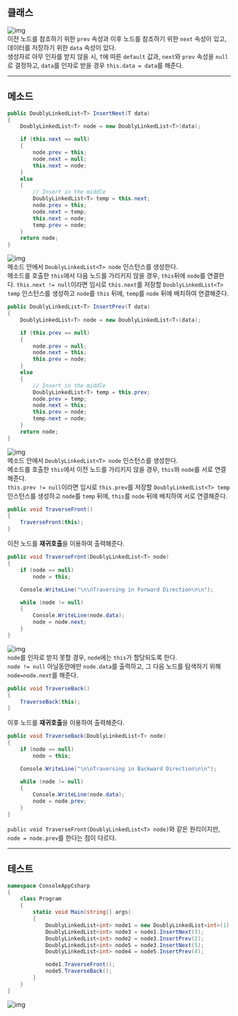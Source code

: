 ## 클래스
![img](assets/dll-Page-1.png)<br/>
이전 노드를 참조하기 위한 `prev` 속성과 이후 노드를 참조하기 위한 `next` 속성이 있고, 데이터를 저장하기 위한 `data` 속성이 있다.  
생성자로 아무 인자를 받지 않을 시, `T`에 따른 `default` 값과, `next`와 `prev` 속성을 `null`로 결정하고, `data`를 인자로 받을 경우 `this.data = data`를 해준다.

---

## 메소드

```cs
public DoublyLinkedList<T> InsertNext(T data)
{
    DoublyLinkedList<T> node = new DoublyLinkedList<T>(data);

    if (this.next == null)
    {
        node.prev = this;
        node.next = null;
        this.next = node;
    }
    else
    {
        // Insert in the middle
        DoublyLinkedList<T> temp = this.next;
        node.prev = this;
        node.next = temp;
        this.next = node;
        temp.prev = node;
    }
    return node;
}
```
![img](assets/dll-Page-2.png)<br/>
메소드 안에서 `DoublyLinkedList<T> node` 인스턴스를 생성한다.  
메소드를 호출한 `this`에서 다음 노드를 가리키지 않을 경우, `this`뒤에 `node`를 연결한다.
`this.next != null`이라면 임시로 `this.next`를 저장할 `DoublyLinkedList<T> temp` 인스턴스를 생성하고 `node`를 `this` 뒤에, `temp`를 `node` 뒤에 배치하여 연결해준다.  
```cs
public DoublyLinkedList<T> InsertPrev(T data)
{
    DoublyLinkedList<T> node = new DoublyLinkedList<T>(data);

    if (this.prev == null)
    {
        node.prev = null;
        node.next = this;
        this.prev = node;
    }
    else
    {
        // Insert in the middle
        DoublyLinkedList<T> temp = this.prev;
        node.prev = temp;
        node.next = this;
        this.prev = node;
        temp.next = node;
    }
    return node;
}
```
![img](assets/dll-Page-3.png)<br/>
메소드 안에서 `DoublyLinkedList<T> node` 인스턴스를 생성한다.  
메소드를 호출한 `this`에서 이전 노드를 가리키지 않을 경우, `this`와 `node`를 서로 연결해준다.  
`this.prev != null`이라면 임시로 `this.prev`를 저장할 `DoublyLinkedList<T> temp` 인스턴스를 생성하고 `node`를 `temp` 뒤에, `this`를 `node` 뒤에 배치하여 서로 연결해준다.  
```cs
public void TraverseFront()
{
    TraverseFront(this);
}
```
이전 노드를 **재귀호출**을 이용하여 출력해준다.  
```cs
public void TraverseFront(DoublyLinkedList<T> node)
{
    if (node == null)
        node = this;

    Console.WriteLine("\n\nTraversing in Forward Direction\n\n");

    while (node != null)
    {
        Console.WriteLine(node.data);
        node = node.next;
    }
}
```
![img](assets/dll-Page-4.png)<br/>
`node`를 인자로 받지 못할 경우, `node`에는 `this`가 할당되도록 한다.  
`node != null` 아닐동안에만 `node.data`를 출력하고, 그 다음 노드를 탐색하기 위해 `node=node.next`를 해준다.  
```cs
public void TraverseBack()
{
    TraverseBack(this);
}
```
이후 노드를 **재귀호출**을 이용하여 출력해준다.  
```cs
public void TraverseBack(DoublyLinkedList<T> node)
{
    if (node == null)
        node = this;

    Console.WriteLine("\n\nTraversing in Backward Direction\n\n");

    while (node != null)
    {
        Console.WriteLine(node.data);
        node = node.prev;
    }
}
```
`public void TraverseFront(DoublyLinkedList<T> node)`와 같은 원리이지만, `node = node.prev`를 한다는 점이 다르다.

---

## 테스트
```cs
namespace ConsoleAppCsharp
{
    class Program
    {
        static void Main(string[] args)
        {
            DoublyLinkedList<int> node1 = new DoublyLinkedList<int>(1);
            DoublyLinkedList<int> node3 = node1.InsertNext(3);
            DoublyLinkedList<int> node2 = node3.InsertPrev(2);
            DoublyLinkedList<int> node5 = node3.InsertNext(5);
            DoublyLinkedList<int> node4 = node5.InsertPrev(4);

            node1.TraverseFront();
            node5.TraverseBack();
        }
    }
}
```
![img](assets/dll-test.png)